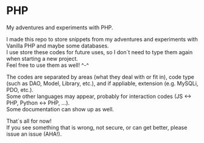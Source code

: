 # PHP
My adventures and experiments with PHP.

I made this repo to store snippets from my adventures and experiments with Vanilla PHP and maybe some databases.<br>
I use store these codes for future uses, so I don`t need to type them again when starting a new project.<br>
Feel free to use them as well! ^-^

The codes are separated by areas (what they deal with or fit in), code type (such as DAO, Model, Library, etc.), and if appliable, extension (e.g. MySQLi, PDO, etc.).<br>
Some other languages may appear, probably for interaction codes (JS <-> PHP, Python <-> PHP, ...).<br>
Some documentation can show up as well.<br>

That`s all for now!<br>
If you see something that is wrong, not secure, or can get better, please issue an issue (AHA!).<br>